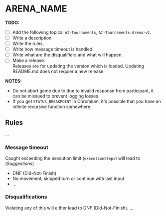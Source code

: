 # ARENA_NAME
**TODO:**
- [ ] Add the following topics: `AI-Tournaments`, `AI-Tournaments-Arena-v1`.
- [ ] Write a description.
- [ ] Write the rules.
- [ ] Write how message timeout is handled.
- [ ] Write what are the disqualifiers and what will happen.
- [ ] Make a release.<br>Releases are for updating the version which is loaded. Updating README.md does not requier a new release.

**NOTES:**
- Do not abort game due to due to invalid response from participant, it can be missued to prevent logging losses.
- If you get `STATUS_BREAKPOINT` in Chromium, it's possible that you have an infinite recursive function somewhere.

## Rules
...

### Message timeout
Caught exceeding the execution limit (`executionSteps`) will lead to
<br>(_Suggestions_)
- DNF (Did-Not-Finish)
- No movement, skipped turn or continue with last input.
- ...

### Disqualifications
Violating any of this will either lead to DNF (Did-Not-Finish).
...
